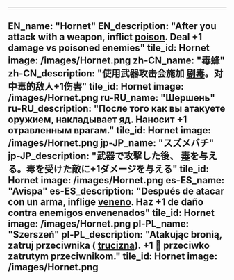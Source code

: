 ---

EN_name: "Hornet"
EN_description: "After you attack with a weapon, inflict  <u>poison</u>. Deal +1 damage vs poisoned enemies"
tile_id: Hornet
image: /images/Hornet.png
zh-CN_name: "毒蜂"
zh-CN_description: "使用武器攻击会施加 <u>剧毒</u>。对中毒的敌人+1伤害"
tile_id: Hornet
image: /images/Hornet.png
ru-RU_name: "Шершень"
ru-RU_description: "После того как вы атакуете оружием, накладывает  <u>яд</u>. Наносит +1 отравленным врагам."
tile_id: Hornet
image: /images/Hornet.png
jp-JP_name: "スズメバチ"
jp-JP_description: "武器で攻撃した後、 <u>毒</u>を与える。毒を受けた敵に+1ダメージを与える"
tile_id: Hornet
image: /images/Hornet.png
es-ES_name: "Avispa"
es-ES_description: "Después de atacar con un arma, inflige  <u>veneno</u>. Haz +1 de daño contra enemigos envenenados"
tile_id: Hornet
image: /images/Hornet.png
pl-PL_name: "Szerszeń"
pl-PL_description: "Atakując bronią, zatruj przeciwnika ( <u>trucizna</u>). +1 🔸 przeciwko zatrutym przeciwnikom."
tile_id: Hornet
image: /images/Hornet.png
---